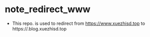 # note_redirect_www

* This repo. is used to redirect from https://www.xuezhisd.top to https://.blog.xuezhisd.top
